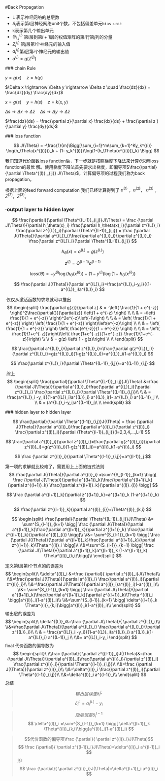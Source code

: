 #Back Propagation

- L 表示神经网络的总层数
- $S_l$表示第$l$层神经网络unit个数，不包括偏差单元`bias unit`
- k表示第几个输出单元
- $\Theta^{(l)}_{i,j}$ 第$l$层到第$l+1$层的权值矩阵的第$i$行第$j$列的分量
- $Z^{(j)}_i$ 第$j$层第$i$个神经元的输入值
- $a^{(j)}_i$第$j$层第$i$个神经元的输出值
- $a^{(j)} = g(Z^{(j)})$

###·chain Rule

$y = g(x)\quad z = h(y)​$

$\Delta x \rightarrow \Delta y \rightarrow \Delta z \quad \frac{dz}{dx} = \frac{dz}{dy} \frac{dy}{dx}$

$x = g(s) \quad y = h(s) \quad z = k(x,y)$

$\Delta s \rightarrow \Delta x \rightarrow \Delta z \quad \Delta s \rightarrow \Delta y \rightarrow \Delta z$

$\frac{dz}{ds} = \frac{\partial z}{\partial x} \frac{dx}{ds} + \frac{\partial z }{\partial y} \frac{dy}{ds}$

###·loss function

$$
J(\Theta) = -\frac{1}{m}\Bigg[\sum_{i=1}^m\sum_{k=1}^Ky_k^{(i)} \log(h_\Theta(x^{(i)}))_k + (1- y_k^{(i)})\log(1-(h_\Theta(x^{(i)}))_k) \Bigg]
$$

我们知道代价函数loss function后，下一步就是按照梯度下降法来计算$\theta$求解loss function的最优		解。使用梯度下降法首先要求出梯度，即偏导项$\frac{\partial}{\partial \Theta^{(l)} _{ij}} J(\Theta)$，计算偏导项的过程我们称为back propagation。

根据上面的feed forward computation 我们已经计算得到了 $a^{(1)}$ ，$a^{(2)}$， $a^{(3)}$ ，$Z^{(2)}$，$Z^{(3)}$。

### ·output layer to hidden layer

$$
\frac{\partial}{\partial \Theta^{(L-1)}_{i,j}}J(\Theta) = \frac {\partial J(\Theta)}{\partial h_\theta(x)_i} \frac{\partial h_\theta(x)_i}{\partial z^{(L)}_i} \frac{\partial z^{(L)}_i}{\partial \Theta^{(L-1)}_{i,j}} = \frac {\partial J(\Theta)}{\partial a^{(L)}_i}\frac{\partial a^{(L)}_i}{\partial z^{(L)}_i} \frac{\partial z^{(L)}_i}{\partial \Theta^{(L-1)}_{i,j}}
$$



$$
h_\Theta(x) = a^{(L)} = g(z^{(L)})
$$

$$
z^{(l)} = \Theta^{(l-1)}a^{(l-1)}
$$

$$
loss(\Theta) =- y^{(i)}\log(h_\Theta(x^{(i)}) ) -(1-y^{(i)})\log(1-h_\Theta(x^{(i)}))
$$

$$
\frac{\partial J(\Theta)}{\partial a^{(L)}_i}=\frac{a^{(L)}_i-y_i}{(1-a^{(L)}_i)a^{(L)}_i}
$$

​		仅仅从激活函数的求导就可以推出
$$
\begin{split}
\frac{\partial g(z)}{\partial z} & = -\left( \frac{1}{1 + e^{-z}} \right)^2\frac{\partial{}}{\partial{z}} \left(1 + e^{-z} \right) \\
\\ & = -\left( \frac{1}{1 + e^{-z}} \right)^2e^{-z}\left(-1\right) \\
\\ & = \left( \frac{1}{1 + e^{-z}} \right) \left( \frac{1}{1 + e^{-z}} \right)\left(e^{-z}\right) \\
\\ & = \left( \frac{1}{1 + e^{-z}} \right) \left( \frac{e^{-z}}{1 + e^{-z}} \right) \\
\\ & = \left( \frac{1}{1+e^{-z}}\right)\left( \frac{1+e^{-z}}{1+e^{-z}}-\frac{1}{1+e^{-z}}\right) \\
\\ & = g(z) \left( 1 - g(z)\right) \\
\\ \end{split}
$$

$$
\frac{\partial a^{(L)}_i}{\partial z^{(L)}_i}=\frac{\partial g(z^{(L)}_i)}{\partial z^{(L)}_i}=g(z^{(L)}_i)(1-g(z^{(L)}_i))=a^{(L)}_i(1-a^{(L)}_i)
$$

$$
\frac{\partial z^{(L)}_i}{\partial \Theta^{(L-1)}_{i,j}}=a^{(L-1)}_{i,j}
$$

​							综上
$$
\begin{split}
\frac{\partial}{\partial \Theta^{(L-1)}_{i,j}}J(\Theta) &=\frac {\partial J(\Theta)}{\partial a^{(L)}_i}\frac{\partial a^{(L)}_i}{\partial z^{(L)}_i} \frac{\partial z^{(L)}_i}{\partial \Theta^{(L-1)}_{i,j}}\\
\\ & = \frac{a^{(L)}_i -y_i}{(1-a^{(L)}_i)a^{(L)}_i} a^{(L)}_i(1- a^{(L)}_i) a^{(L-1)}_j \\
\\ & = (a^{(L)}_i-y_i)a^{(L-1)}_j\\
\\ \end{split}
$$







###·hidden layer to hidden layer

$$
\frac{\partial}{\partial \Theta^{(l-1)}_{i,j}}J(\Theta) =  \frac {\partial J(\Theta)}{\partial a^{(l)}_i}\frac{\partial a^{(l)}_i}{\partial z^{(l)}_i} \frac{\partial z^{(l)}_i}{\partial \Theta^{(l-1)}_{i,j}}(l=2,3,4,...,L-1)
$$

$$
\frac{\partial a^{(l)}_i}{\partial z^{(l)}_i}=\frac{\partial g(z^{(l)}_i)}{\partial z^{(l)}_i}=g(z^{(l)}_i)(1-g(z^{(l)}_i))=a^{(l)}_i(1-a^{(l)}_i)
$$

$$
\frac {\partial z^{(l)}_i}{\partial \Theta^{(l-1)}_{i,j}}=a^{(l-1)}_j
$$

第一项的求解就比较难了，需要用上上面的链式法则
$$
\frac{\partial J(\Theta)}{\partial a^{(l)}_i} =\sum^{S_{l-1}}_{k=1} \bigg[ \frac {\partial J(\Theta)}{\partial a^{(l+1)}_k}\frac{\partial a^{(l+1)}_k}{\partial z^{(l+1)}_k} \frac{\partial z^{(l+1)}_k}{\partial a^{(l)}_{i}} \bigg]
$$

$$
\frac {\partial a^{(l+1)}_k}{\partial z^{(l+1)}_k}=a^{(l+1)}_k (1-a^{(l+1)}_k)
$$

$$
\frac{\partial z^{(l+1)}_k}{\partial a^{(l)}_{i}}=\Theta^{(l)}_{k,i}
$$

$$
\begin{split}
\frac{\partial}{\partial \Theta^{(L-1)}_{i,j}}J(\Theta) &= \sum^{S_{l-1}}_{k=1} \bigg[ \frac {\partial J(\Theta)}{\partial a^{(l+1)}_k}\frac{\partial a^{(l+1)}_k}{\partial z^{(l+1)}_k} \frac{\partial z^{(l+1)}_k}{\partial a^{(l)}_{i}} \bigg]\\
\\&= \sum^{S_{l-1}}_{k=1} \bigg[ \frac {\partial J(\Theta)}{\partial a^{(l+1)}_k}\frac{\partial a^{(l+1)}_k}{\partial z^{(l+1)}_k}\Theta ^{(l)}_i \bigg]\\
\\&=\sum^{S_{l-1}}_{k=1} \bigg[ \frac {\partial J(\Theta)}{\partial a^{(l+1)}_k}a^{(l+1)}_k (1-a^{(l+1)}_k) \Theta^{(l)}_{k,i}\bigg]\\
\end{split}
$$

定义第l层第i个节点的的误差为
$$
\begin{split}\
\\\delta^{(l)}_i &=\frac {\partial}{ \partial z^{(l)}_i}J(\Theta)\\
\\&=\frac{\partial J(\Theta)}{\partial a^{(l)}_i}  \frac{\partial a^{(l)}_i}{\partial z^{(l)}_i}\\
\\&=\frac{\partial J(\Theta)}{\partial a^{(l)}_i}a^{(l)}_i(1-a^{(l)}_i)\\
\\&= \sum^{S_{l-1}}_{k=1} \bigg[ \frac {\partial J(\Theta)}{\partial a^{(l+1)}_k}\frac{\partial a^{(l+1)}_k}{\partial z^{(l+1)}_k}\Theta ^{(l)}_i \bigg]a^{(l)}_i(1-a^{(l)}_i)\\
\\&=\sum^{S_{l-1}}_{k=1} \bigg[ \delta^{(l+1)}_k \Theta^{(l)}_{k,i}\bigg]a^{(l)}_i(1-a^{(l)}_i)\\
\end{split}
$$
输出层的误差为
$$
\begin{split}\
\delta^{(L)}_i&=\frac {\partial J(\Theta)}{ \partial z^{(L)}_i}\\
\\&=\frac{\partial J(\Theta)}{\partial a^{(L)}_i}  \frac{\partial a^{(L)}_i}{\partial z^{(L)}_i}\\
\\ & = \frac{a^{(L)}_i -y_i}{(1-a^{(L)}_i)a^{(L)}_i} a^{(L)}_i(1- a^{(L)}_i) a^{(L-1)}_j \\
\\&= a^{(L)}_i-y_i
\end{split}
$$
final 代价函数的偏导数为
$$
\begin{split}\
\\\frac {\partial}{ \partial z^{(l-1)}_i}J(\Theta)&=\frac {\partial J(\Theta)}{\partial a^{(l)}_i}\frac{\partial a^{(l)}_i}{\partial z^{(l)}_i} \frac{\partial z^{(l)}_i}{\partial \Theta^{(l-1)}_{i,j}}\\
\\&=\frac {\partial J(\Theta)}{\partial z^{(l)}_i}\\
\\&=\delta^{(l)}_i \frac{\partial z^{(l)}_i}{\partial \Theta^{(l-1)}_{i,j}}\\
\\&=\delta^{(l)}_i a^{(l-1)}_i\\
\end{split}
$$
总结

> $$输出层误差 \delta^{L}_i$$
> $$
> \delta^{L}_i=a^{(L)}_i-y_i
> $$
>

> $$隐层误差\delta^{l-1}_i$$
> $$
> \delta^{(l)}_i =\sum^{S_{l-1}}_{k=1} \bigg[ \delta^{(l+1)}_k \Theta^{(l)}_{k,i}\bigg]a^{(l)}_i(1-a^{(l)}_i)
> $$
>

> $$代价函数的偏导项\frac {\partial}{ \partial z^{(l)}_i}J(\Theta)$$
> $$
> \frac {\partial}{ \partial z^{(l-1)}_i}J(\Theta)=\delta^{(l)}_i a^{(l-1)}_i
> $$
> 即
> $$
> \frac {\partial}{ \partial z^{(l)}_i}J(\Theta)=\delta^{(l+1)}_i a^{(l)}_i
> $$
>